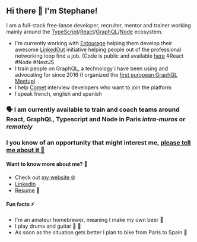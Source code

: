 ## Hi there 👋 I'm Stephane!

I am a full-stack free-lance developer, recruiter, mentor and trainer working mainly around the [TypeScript](https://www.typescriptlang.org/)/[React](https://reactjs.org/)/[GraphQL](https://graphql.org/)/[Node](https://nodejs.org/) ecosystem.

- I'm currently working with [Entourage](https://www.entourage.social/) helping them develop their awesome [LinkedOut](https://www.linkedout.fr/) initiative helping people out of the professional networking loop find a job. (Code is public and available [here](https://github.com/ReseauEntourage/entourage-job) #React #Node #NextJS
- I train people on GraphQL, a technology I have been using and advocating for since 2016 (I organized the [first european GraphQL Meetup](https://www.meetup.com/fr-FR/GraphQL-Paris/events/231911562/))
- I help [Comet](https://www.comet.co/) interview developers who want to join the platform
- I speak french, english and spanish


### 🗣 I am currently available to train and coach teams around React, GraphQL, Typescript and Node in Paris _intra-muros_ or _remotely_

### I you know of an opportunity that might interest me, [please tell me about it :rocket:](https://airtable.com/shrtnwgu8FZlpheeh)


#### Want to know more about me? 💬
- Check out [my website :globe_with_meridians:](https://stephane-ruhlmann.com)
- [LinkedIn](https://github.com/stephane-ruhlmann)
- [Resume](https://stephane-ruhlmann.com/resume.pdf) 📄

#### Fun facts ⚡
- I'm an amateur homebrewer, meaning I make my own beer :beer:
- I play drums and guitar :drum: :guitar:
- As soon as the situation gets better I plan to bike from Paris to Spain 🚴
